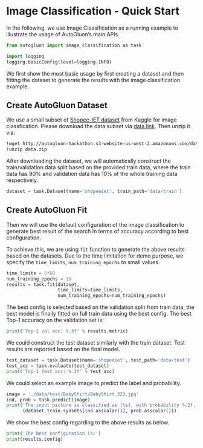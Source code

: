 # Image Classification - Quick Start

In the following, we use Image Classification as a running example
to illustrate the usage of AutoGluon’s main APIs.



```python
from autogluon import image_classification as task

import logging
logging.basicConfig(level=logging.INFO)
```

We first show the most basic usage by first creating a dataset and then
fitting the dataset to generate the results with the image classification
example.

## Create AutoGluon Dataset

We use a small subset of [Shopee-IET dataset](https://www.kaggle.com/c/shopee-iet-machine-learning-competition/data) from Kaggle for image classfication.
Please download the data subset via [data link](http://autogluon-hackathon.s3-website-us-west-2.amazonaws.com/data.zip).
Then unzip it via:

```sh
!wget http://autogluon-hackathon.s3-website-us-west-2.amazonaws.com/data.zip
!unzip data.zip
```

After downloading the dataset, we will automatically construct the train/validation data split
based on the provided train data, where the train data has 90% and validation data has 10% of the
whole training data respectively.

```python
dataset = task.Dataset(name='shopeeiet', train_path='data/train')
```

## Create AutoGluon Fit

Then we will use the default configuration of the image classification
to generate best result of the search in terms of accuracy
according to best configuration.

To achieve this, we are using `fit` function to generate the above
results based on the datasets.
Due to the time limitation for demo purpose,
we specify the `time_limits`, `num_training_epochs` to small values.




```python
time_limits = 5*60
num_training_epochs = 10
results = task.fit(dataset,
                   time_limits=time_limits,
                   num_training_epochs=num_training_epochs)
```

The best config is selected based on the validation split
from train data, the best model is finally fitted on full train data using the best config.
The best Top-1 accuracy on the validation set is:




```python
print('Top-1 val acc: %.3f' % results.metric)
```

We could construct the test dataset similarly with the train dataset.
Test results are reported based on the final model.




```python
test_dataset = task.Dataset(name='shopeeiet', test_path='data/test')
test_acc = task.evaluate(test_dataset)
print('Top-1 test acc: %.3f' % test_acc)
```

We could select an example image to predict the label and probability.




```python
image = './data/test/BabyShirt/BabyShirt_323.jpg'
ind, prob = task.predict(image)
print('The input picture is classified as [%s], with probability %.2f.' %
      (dataset.train.synsets[ind.asscalar()], prob.asscalar()))
```

We show the best config regarding to the above results as below.




```python
print('The best configuration is:')
print(results.config)
```
